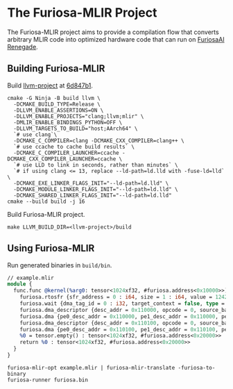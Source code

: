 # The Furiosa-MLIR Project
The Furiosa-MLIR project aims to provide a compilation flow that converts arbitrary MLIR code into optimized hardware code that can run on [FuriosaAI Renegade](https://furiosa.ai/rngd).  

## Building Furiosa-MLIR

Build [llvm-project](https://github.com/llvm/llvm-project) at [6d847b1](https://github.com/llvm/llvm-project/commit/6d847b1aada50d59c3e29f2e7eff779c0ee8182c).
```shell
cmake -G Ninja -B build llvm \
  -DCMAKE_BUILD_TYPE=Release \
  -DLLVM_ENABLE_ASSERTIONS=ON \
  -DLLVM_ENABLE_PROJECTS="clang;llvm;mlir" \
  -DMLIR_ENABLE_BINDINGS_PYTHON=OFF \
  -DLLVM_TARGETS_TO_BUILD="host;AArch64" \
  `# use clang`\
  -DCMAKE_C_COMPILER=clang -DCMAKE_CXX_COMPILER=clang++ \
  `# use ccache to cache build results` \
  -DCMAKE_C_COMPILER_LAUNCHER=ccache -DCMAKE_CXX_COMPILER_LAUNCHER=ccache \
  `# use LLD to link in seconds, rather than minutes` \
  `# if using clang <= 13, replace --ld-path=ld.lld with -fuse-ld=lld` \
  -DCMAKE_EXE_LINKER_FLAGS_INIT="--ld-path=ld.lld" \
  -DCMAKE_MODULE_LINKER_FLAGS_INIT="--ld-path=ld.lld" \
  -DCMAKE_SHARED_LINKER_FLAGS_INIT="--ld-path=ld.lld"
cmake --build build -j 16
```

Build Furiosa-MLIR project.
```shell
make LLVM_BUILD_DIR=<llvm-project>/build
```

## Using Furiosa-MLIR

Run generated binaries in `build/bin`.

```llvm
// example.mlir
module {
  func.func @kernel(%arg0: tensor<1024xf32, #furiosa.address<0x10000>>) -> (tensor<1024xf32, #furiosa.address<0x20000>>) attributes {address = #furiosa.address<0x0>, target = #furiosa.target<npu 0 pe 0:0>} {
    furiosa.rtosfr {sfr_address = 0 : i64, size = 1 : i64, value = 12424 : i64}
    furiosa.wait {dma_tag_id = 0 : i32, target_context = false, type = false}
    furiosa.dma_descriptor {desc_addr = 0x110000, opcode = 0, source_base = 0xC000010000, destination_base = 0x0010000000, source_limit = [4,1,1,1,1,1,1,1], source_stride = [256,0,0,0,0,0,0,0], destination_limit = [4,1,1,1,1,1,1,1], destination_stride = [256,0,0,0,0,0,0,0]}
    furiosa.dma {pe0_desc_addr = 0x110000, pe1_desc_addr = 0x110000, pe2_desc_addr = 0x110000, pe3_desc_addr = 0x110000, dma_tag_id = 0, profile = false, profile_id = 0}
    furiosa.dma_descriptor {desc_addr = 0x110100, opcode = 0, source_base = 0x0010000000, destination_base = 0xC000020000, source_limit = [4,1,1,1,1,1,1,1], source_stride = [256,0,0,0,0,0,0,0], destination_limit = [4,1,1,1,1,1,1,1], destination_stride = [256,0,0,0,0,0,0,0]}
    furiosa.dma {pe0_desc_addr = 0x110100, pe1_desc_addr = 0x110100, pe2_desc_addr = 0x110100, pe3_desc_addr = 0x110100, dma_tag_id = 0, profile = false, profile_id = 0}
    %0 = tensor.empty() : tensor<1024xf32, #furiosa.address<0x20000>>
    return %0 : tensor<1024xf32, #furiosa.address<0x20000>>
  }
}
```

```shell
furiosa-mlir-opt example.mlir | furiosa-mlir-translate -furiosa-to-binary
furiosa-runner furiosa.bin
```
